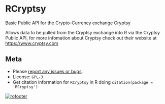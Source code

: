 RCryptsy
========

Basic Public API for the Crypto-Currency exchange Cryptsy 

Allows data to be pulled from the Cryptsy exchange into R via the Cryptsy Public API, for more infomation about Cryptsy check out their website at https://www.cryptsy.com

## Meta

* Please [report any issues or bugs](https://github.com/ropensci/RCryptsy/issues).
* License: `GPL-3`
* Get citation information for `RCryptsy` in R doing `citation(package = 'RCryptsy')`

[![rofooter](http://ropensci.org/public_images/github_footer.png)](http://ropensci.org)
